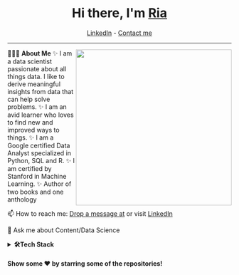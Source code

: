<h1 align="center"> Hi there, I'm <a href="https://www.linkedin.com/in/riatyagi1/">Ria</a> </h1>

<!--- Adding Header Elements -->
<p align="center">
  <!--<a href=" ">Portfolio</a> - -->
  <a href="https://www.linkedin.com/in/riatyagi1/">LinkedIn</a> -
  <!-- <a href=" ">Twitter</a> - -->
<!--   <a href=" ">Website</a> - -->
  <!-- <a href=" ">Google Featured</a> - -->
  <a href="ria.tyagi@outlook.com">Contact me</a> 
</p> 

-----------------------------------------------------------
👨🏻‍💻 **About Me**<img src="" min-width="300px" max-width="300px" width="350px" align="right"> 
✨ I am a data scientist passionate about all things data. I like to derive meaningful insights from data that can help solve problems.
✨ I am an avid learner who loves to find new and improved ways to things.
✨ I am a Google certified Data Analyst specialized in Python, SQL and R.
✨ I am certified by Stanford in Machine Learning.
✨ Author of two books and one anthology <br>
<!---⚡ Check my ✨ [Find my books](www.wattpad.com/riasterdom) or 🌱 [eBook](https://www.wattpad.com/story/235128487-not-some-princess-%E2%9C%93)<br> -->
📫 How to reach me: [Drop a message at](ria.tyagi@outlook.com) or visit  [LinkedIn](https://www.linkedin.com/in/riatyagi1/)<br>
<!---👯 []()<br> --->
💬 Ask me about Content/Data Science<br>
<!--- Adding Tech Stack open Section -->



<details>	
 <summary><b>🛠Tech Stack</b></summary><br>
Languages: <img src="https://img.shields.io/badge/-python-437CAC?logo=python&logoColor=white&style=flat">&nbsp;
<img src="https://img.shields.io/badge/-Mysql-DC8F0F?logo=Mysql&logoColor=white&style=flat">&nbsp; 
<img src="https://img.shields.io/badge/-HTML5-DE5934?logo=HTML5&logoColor=white&style=flat">&nbsp;
<img src="https://img.shields.io/badge/-CSS3-2275B2?logo=CSS3&logoColor=white&style=flat"> &nbsp; 
<img src="https://img.shields.io/badge/-R-0E7ACE?logo=r&logoColor=white&style=flat"> &nbsp;<br>
Frameworks and Libraries: <!--- Frameworks and Libraries goes here -->
<img src="https://img.shields.io/badge/-Numpy-0E7ACE?logo=numpy&logoColor=white&style=flat">&nbsp;
<img src="https://img.shields.io/badge/-Pandas-150455?logo=pandas&logoColor=white&style=flat">&nbsp;
<img src="https://img.shields.io/badge/-Sklearn-F09437?logo=scikit-learn&logoColor=white&style=flat">&nbsp;&nbsp;<br>
Tools and Platforms: <img src="https://img.shields.io/badge/-Git-orange?logo=Git&logoColor=white&style=flat">&nbsp; 
<img src="https://img.shields.io/badge/-Cloudflare-4679A4?logo=Cloudflare&logoColor=orange&style=flat">&nbsp;
<img src="https://img.shields.io/badge/-Visual%20Studio%20Code-25AEF4?logo=visualstudio&logoColor=white&style=flat">&nbsp;
<!---<img src="https://img.shields.io/badge/-Android Studio-green?logo=Android&logoColor=white&style=flat"> &nbsp;
<img src="https://img.shields.io/badge/-Jupyter-D7522D?logo=Jupyter&logoColor=white&style=flat">&nbsp;&nbsp;
<img src="https://img.shields.io/badge/-PyCharm-1ECE87?logo=pycharm&logoColor=white&style=flat"> -->
<!--- <img src="https://img.shields.io/badge/-TensorFlow-F78900?logo=Tensorflow&logoColor=white&style=flat"> --><br>
Operating Systems: <img src="https://img.shields.io/badge/-Windows-0F7BCF?logo=Windows&logoColor=white&style=flat">&nbsp;
<img src="https://img.shields.io/badge/-Linux-EDBD2B?logo=Linux&logoColor=black&style=flat">&nbsp;
<img src="https://img.shields.io/badge/-Mac-F7F7F7?logo=Macos&logoColor=black&style=flat">&nbsp;
</details> 


<!--- 1st Section on Certifications -->
<!---
<b>📝Earned Cerificated/certifications</b><br>



--->
<!--- 2nd Section on GitHub Analytics -->

<!---
  <summary><b>⚙️GitHub Analytics</b></summary>
<a href="https://github.com/riasterdom">
   <img height="155em" src=".svg" alt="Ria github stats" />
   <img height="155em" src="languages" alt="Ria github stats" />
 <img height="155em" src=".svg" alt="Ria github stats" />
  <img height="155em" src="most-commit-language.svg" alt="Ria github stats" />
   <img height="160em" src="productive-time.svg" /><br>
  --->   

<!--- 3rd Section on Recent Projects -->
<!---
  <details>	
    <summary><b>📚Recent Projects/Activity</b></summary><br>

  ✨ [Project name](link)<br>

--->
#### Show some ❤️ by starring some of the repositories!
</div>

<!--- Footer End -->
<!--- Body End -->
